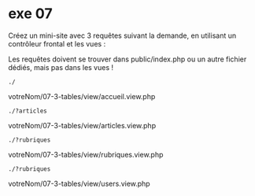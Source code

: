 # exe 07

Créez un mini-site avec 3 requêtes suivant la demande, en utilisant un contrôleur frontal et les vues :

Les requêtes doivent se trouver dans public/index.php ou un autre fichier dédiés, mais pas dans les vues !

`./`

votreNom/07-3-tables/view/accueil.view.php

  `./?articles`

votreNom/07-3-tables/view/articles.view.php

  `./?rubriques`

votreNom/07-3-tables/view/rubriques.view.php

  `./?rubriques`

votreNom/07-3-tables/view/users.view.php